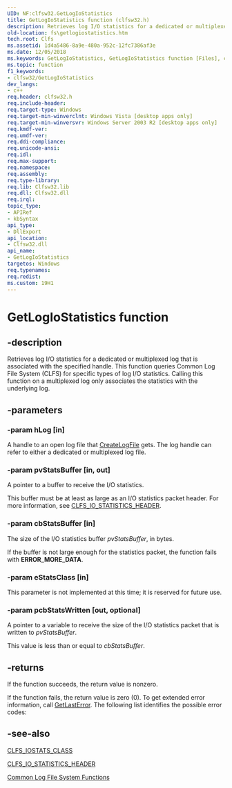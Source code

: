 ```yaml
---
UID: NF:clfsw32.GetLogIoStatistics
title: GetLogIoStatistics function (clfsw32.h)
description: Retrieves log I/O statistics for a dedicated or multiplexed log that is associated with the specified handle.
old-location: fs\getlogiostatistics.htm
tech.root: Clfs
ms.assetid: 1d4a5486-8a9e-480a-952c-12fc7386af3e
ms.date: 12/05/2018
ms.keywords: GetLogIoStatistics, GetLogIoStatistics function [Files], clfsw32/GetLogIoStatistics, fs.getlogiostatistics
ms.topic: function
f1_keywords:
- clfsw32/GetLogIoStatistics
dev_langs:
- c++
req.header: clfsw32.h
req.include-header: 
req.target-type: Windows
req.target-min-winverclnt: Windows Vista [desktop apps only]
req.target-min-winversvr: Windows Server 2003 R2 [desktop apps only]
req.kmdf-ver: 
req.umdf-ver: 
req.ddi-compliance: 
req.unicode-ansi: 
req.idl: 
req.max-support: 
req.namespace: 
req.assembly: 
req.type-library: 
req.lib: Clfsw32.lib
req.dll: Clfsw32.dll
req.irql: 
topic_type:
- APIRef
- kbSyntax
api_type:
- DllExport
api_location:
- Clfsw32.dll
api_name:
- GetLogIoStatistics
targetos: Windows
req.typenames: 
req.redist: 
ms.custom: 19H1
---
```


# GetLogIoStatistics function


## -description


Retrieves  log I/O statistics for a dedicated or multiplexed log that is associated with the specified handle. This function queries  Common Log File System (CLFS)   for   specific  types of log I/O statistics.  Calling this function on a multiplexed log only associates the statistics with the underlying log.


## -parameters




### -param hLog [in]

A handle to an open log file that <a href="https://docs.microsoft.com/windows/desktop/api/clfsw32/nf-clfsw32-createlogfile">CreateLogFile</a> gets.  The log handle can refer to either a dedicated or multiplexed log file.


### -param pvStatsBuffer [in, out]

A pointer to a buffer to receive the I/O statistics.  

This buffer must be at least as large as an I/O statistics packet header. For more information, see  <a href="https://docs.microsoft.com/windows/desktop/api/clfs/ns-clfs-cls_io_statistics_header">CLFS_IO_STATISTICS_HEADER</a>.


### -param cbStatsBuffer [in]

The size of the I/O statistics buffer <i>pvStatsBuffer</i>, in bytes.   

If the buffer is not large enough for the statistics packet, the function fails with <b>ERROR_MORE_DATA</b>.


### -param eStatsClass [in]

This parameter is not implemented at this time; it is reserved for future use.


### -param pcbStatsWritten [out, optional]

A pointer to a variable to receive the size of the I/O statistics packet that is written to  <i>pvStatsBuffer</i>.   

This value is less than or equal to <i>cbStatsBuffer</i>.


## -returns



If the function succeeds, the return value is nonzero.
						

If the function fails, the return value is zero (0). To get extended error information, call 
<a href="https://docs.microsoft.com/windows/desktop/api/errhandlingapi/nf-errhandlingapi-getlasterror">GetLastError</a>. The following list identifies the  possible error codes:




## -see-also




<a href="https://docs.microsoft.com/windows/desktop/api/clfs/ne-clfs-clfs_iostats_class">CLFS_IOSTATS_CLASS</a>



<a href="https://docs.microsoft.com/windows/desktop/api/clfs/ns-clfs-cls_io_statistics_header">CLFS_IO_STATISTICS_HEADER</a>



<a href="https://docs.microsoft.com/previous-versions/windows/desktop/clfs/common-log-file-system-functions">Common Log File System Functions</a>
 

 


